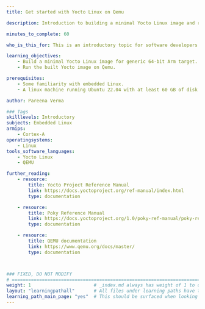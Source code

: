 ```yaml
---
title: Get started with Yocto Linux on Qemu

description: Introduction to building a minimal Yocto Linux image and running it on 64-bit Qemu Arm target

minutes_to_complete: 60

who_is_this_for: This is an introductory topic for software developers interested in learning the basics of building Yocto Linux for embedded Arm targets.

learning_objectives: 
    - Build a minimal Yocto Linux image for generic 64-bit Arm target.
    - Run the built Yocto image on Qemu.

prerequisites:
    - Some familiarity with embedded Linux.
    - A linux machine running Ubuntu 22.04 with at least 60 GB of disk space.

author: Pareena Verma

### Tags
skilllevels: Introductory
subjects: Embedded Linux
armips:
    - Cortex-A
operatingsystems:
    - Linux
tools_software_languages:
    - Yocto Linux
    - QEMU

further_reading:
    - resource:
        title: Yocto Project Reference Manual
        link: https://docs.yoctoproject.org/ref-manual/index.html
        type: documentation

    - resource:
        title: Poky Reference Manual
        link: https://docs.yoctoproject.org/1.0/poky-ref-manual/poky-ref-manual.html
        type: documentation

    - resource:
        title: QEMU documentation
        link: https://www.qemu.org/docs/master/
        type: documentation



### FIXED, DO NOT MODIFY
# ================================================================================
weight: 1                       # _index.md always has weight of 1 to order correctly
layout: "learningpathall"       # All files under learning paths have this same wrapper
learning_path_main_page: "yes"  # This should be surfaced when looking for related content. Only set for _index.md of learning path content.
---
```

